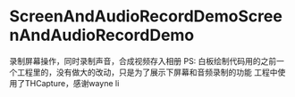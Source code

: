 # ScreenAndAudioRecordDemoScreenAndAudioRecordDemo
录制屏幕操作，同时录制声音，合成视频存入相册
PS: 白板绘制代码用的之前一个工程里的，没有做大的改动，只是为了展示下屏幕和音频录制的功能
    工程中使用了THCapture，感谢wayne li
    

